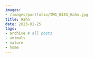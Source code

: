 ```yaml
---
images:
- /images/portfolio/IMG_6433_Hahn.jpg
title: Hahn
date: 2023-02-25
tags:
- archive # all posts
- animals
- nature
- home
---
```

